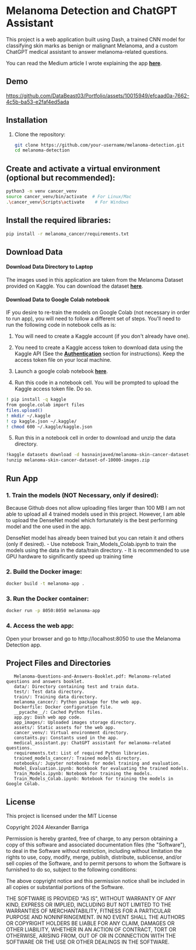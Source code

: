 # Melanoma Detection and ChatGPT Assistant

This project is a web application built using Dash, a trained CNN model for classifying skin marks as benign or malignant Melanoma, and a custom ChatGPT medical assistant to answer melanoma-related questions. 

You can read the Medium article I wrote explaining the app [**here**](https://towardsdatascience.com/create-an-a-i-driven-product-with-computer-vision-and-chatgpt-070a34ab9877?sk=41cb5af971a780c5a366d4b4308761b3).


## Demo 


https://github.com/DataBeast03/Portfolio/assets/10015949/efcaad0a-7662-4c5b-ba53-e2faf4ed5ada



## Installation

1. Clone the repository:
   ```bash
   git clone https://github.com/your-username/melanoma-detection.git
   cd melanoma-detection


## Create and activate a virtual environment (optional but recommended):

```bash
python3 -m venv cancer_venv
source cancer_venv/bin/activate  # For Linux/Mac
.\cancer_venv\Scripts\activate    # For Windows
```

## Install the required libraries:

```bash
pip install -r melanoma_cancer/requirements.txt
```

## Download Data

#### Download Data Directory to Laptop
The images used in this application are taken from the Melanoma Dataset provided on Kaggle. You can download the dataset [**here**](https://www.kaggle.com/datasets/hasnainjaved/melanoma-skin-cancer-dataset-of-10000-images/data).


#### Download Data to Google Colab notebook
IF you desire to re-train the models on Google Colab (not necessary in order to run app), you will need to follow a different set of steps. You'll need to run the following code in notebook cells as is: 

1. You will need to create a Kaggle account (if you don't already have one).

2. You need to create a Kaggle access token to download data using the Kaggle API (See the [**Authentication**](https://www.kaggle.com/docs/api) section for instructions). Keep the access token file on your local machine. 

3. Launch a google colab notebook [**here**](https://colab.research.google.com/).

4. Run this code in a notebook cell. You will be prompted to upload the Kaggle access token file. Do so. 
```bash
! pip install -q kaggle
from google.colab import files
files.upload()
! mkdir ~/.kaggle
! cp kaggle.json ~/.kaggle/
! chmod 600 ~/.kaggle/kaggle.json
```

5. Run this in a notebook cell in order to download and unzip the data directory. 
```bash
!kaggle datasets download -d hasnainjaved/melanoma-skin-cancer-dataset-of-10000-images
!unzip melanoma-skin-cancer-dataset-of-10000-images.zip
```

## Run App

### 1. Train the models (NOT Necessary, only if desired):

Because Github does not allow uploading files larger than 100 MB I am not able to upload all 4 trained models used in this project. 
However, I am able to upload the DenseNet model which fortunately is the best performing model and the one used in the app. 

DenseNet model has already been trained but you can retain it and others (only if desired).
    - Use notebook Train_Models_Colab.ipynb to train the models using the data in the data/train directory.
    - It is recommended to use GPU hardware to significantly speed up training time


### 2. Build the Docker image:

```bash
docker build -t melanoma-app .
```

### 3. Run the Docker container:

```bash
docker run -p 8050:8050 melanoma-app
```

### 4. Access the web app:

Open your browser and go to http://localhost:8050 to use the Melanoma Detection app.


## Project Files and Directories 
       Melanoma-Questions-and-Answers-Booklet.pdf: Melanoma-related questions and answers booklet.
       data/: Directory containing test and train data.
       test/: Test data directory.
       train/: Training data directory.
       melanoma_cancer/: Python package for the web app.
       Dockerfile: Docker configuration file.
       __pycache__/: Cached Python files.
       app.py: Dash web app code.
       app_images/: Uploaded images storage directory.
       assets/: Static assets for the web app.
       cancer_venv/: Virtual environment directory.
       constants.py: Constants used in the app.
       medical_assistant.py: ChatGPT assistant for melanoma-related questions.
       requirements.txt: List of required Python libraries.
       trained_models_cancer/: Trained models directory.
       notebooks/: Jupyter notebooks for model training and evaluation.
       Model_Evaluation.ipynb: Notebook for evaluating the trained models.
       Train_Models.ipynb: Notebook for training the models.
       Train_Models_Colab.ipynb: Notebook for training the models in Google Colab.


## License
This project is licensed under the MIT License

Copyright 2024 Alexander Barriga

Permission is hereby granted, free of charge, to any person obtaining a copy of this software and associated documentation files (the "Software"), to deal in the Software without restriction, including without limitation the rights to use, copy, modify, merge, publish, distribute, sublicense, and/or sell copies of the Software, and to permit persons to whom the Software is furnished to do so, subject to the following conditions:

The above copyright notice and this permission notice shall be included in all copies or substantial portions of the Software.

THE SOFTWARE IS PROVIDED "AS IS", WITHOUT WARRANTY OF ANY KIND, EXPRESS OR IMPLIED, INCLUDING BUT NOT LIMITED TO THE WARRANTIES OF MERCHANTABILITY, FITNESS FOR A PARTICULAR PURPOSE AND NONINFRINGEMENT. IN NO EVENT SHALL THE AUTHORS OR COPYRIGHT HOLDERS BE LIABLE FOR ANY CLAIM, DAMAGES OR OTHER LIABILITY, WHETHER IN AN ACTION OF CONTRACT, TORT OR OTHERWISE, ARISING FROM, OUT OF OR IN CONNECTION WITH THE SOFTWARE OR THE USE OR OTHER DEALINGS IN THE SOFTWARE.

